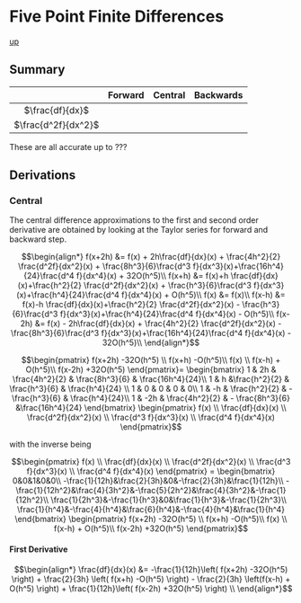# Five Point Finite Differences

[up](./FiniteDifferences.md)

## Summary

| | Forward | Central | Backwards |
|:-:|:-:|:-:|:-:|
|$\frac{df}{dx}$|  |  |  |
|$\frac{d^2f}{dx^2}$| |  |  |

These are all accurate up to ???

## Derivations

### Central

The central difference approximations to the first and second order derivative are obtained by looking at the Taylor series for forward and backward step.

``` math
\begin{align*}
f(x+2h) &= f(x) + 2h\frac{df}{dx}(x) + \frac{4h^2}{2} \frac{d^2f}{dx^2}(x) + \frac{8h^3}{6}\frac{d^3 f}{dx^3}(x)+\frac{16h^4}{24}\frac{d^4 f}{dx^4}(x) + 32O(h^5)\\
f(x+h) &= f(x)+h \frac{df}{dx}(x)+\frac{h^2}{2} \frac{d^2f}{dx^2}(x) + \frac{h^3}{6}\frac{d^3 f}{dx^3}(x)+\frac{h^4}{24}\frac{d^4 f}{dx^4}(x) + O(h^5)\\
f(x) &= f(x)\\
f(x-h) &= f(x)-h \frac{df}{dx}(x)+\frac{h^2}{2} \frac{d^2f}{dx^2}(x) - \frac{h^3}{6}\frac{d^3 f}{dx^3}(x)+\frac{h^4}{24}\frac{d^4 f}{dx^4}(x) - O(h^5)\\
f(x-2h) &= f(x) - 2h\frac{df}{dx}(x) + \frac{4h^2}{2} \frac{d^2f}{dx^2}(x) - \frac{8h^3}{6}\frac{d^3 f}{dx^3}(x)+\frac{16h^4}{24}\frac{d^4 f}{dx^4}(x) - 32O(h^5)\\
\end{align*}
```

``` math
\begin{pmatrix}
f(x+2h) -32O(h^5) \\
f(x+h) -O(h^5)\\
f(x) \\
f(x-h) + O(h^5)\\
f(x-2h) +32O(h^5)
\end{pmatrix}=
\begin{bmatrix}
1 & 2h & \frac{4h^2}{2} & \frac{8h^3}{6} & \frac{16h^4}{24}\\
1 & h &\frac{h^2}{2} & \frac{h^3}{6} & \frac{h^4}{24} \\
1 & 0 & 0 & 0 & 0\\
1 & -h & \frac{h^2}{2} & - \frac{h^3}{6} & \frac{h^4}{24}\\
1 & -2h & \frac{4h^2}{2} & - \frac{8h^3}{6} &\frac{16h^4}{24}
\end{bmatrix}
\begin{pmatrix}
f(x) \\
\frac{df}{dx}(x)  \\
\frac{d^2f}{dx^2}(x) \\
\frac{d^3 f}{dx^3}(x) \\
\frac{d^4 f}{dx^4}(x)
\end{pmatrix}
```
with the inverse being
``` math
\begin{pmatrix}
f(x) \\
\frac{df}{dx}(x)  \\
\frac{d^2f}{dx^2}(x) \\
\frac{d^3 f}{dx^3}(x) \\
\frac{d^4 f}{dx^4}(x)
\end{pmatrix} = 
\begin{bmatrix}
0&0&1&0&0\\
 -\frac{1}{12h}&\frac{2}{3h}&0&-\frac{2}{3h}&\frac{1}{12h}\\
 -\frac{1}{12h^2}&\frac{4}{3h^2}&-\frac{5}{2h^2}&\frac{4}{3h^2}&-\frac{1}{12h^2}\\
 \frac{1}{2h^3}&-\frac{1}{h^3}&0&\frac{1}{h^3}&-\frac{1}{2h^3}\\
 \frac{1}{h^4}&-\frac{4}{h^4}&\frac{6}{h^4}&-\frac{4}{h^4}&\frac{1}{h^4}
\end{bmatrix}
\begin{pmatrix}
f(x+2h) -32O(h^5) \\
f(x+h) -O(h^5)\\
f(x) \\
f(x-h) + O(h^5)\\
f(x-2h) +32O(h^5)
\end{pmatrix}
```

#### First Derivative

``` math
\begin{align*}
\frac{df}{dx}(x) &= -\frac{1}{12h}\left( f(x+2h) -32O(h^5) \right) + \frac{2}{3h} \left( f(x+h) -O(h^5) \right) - \frac{2}{3h} \left(f(x-h) + O(h^5) \right) + \frac{1}{12h}\left( f(x-2h) +32O(h^5) \right) \\
\end{align*}
```
